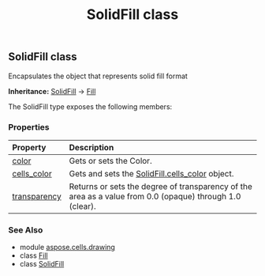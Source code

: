 ﻿---
title: SolidFill class
second_title: Aspose.Cells for Python via .NET API References
description: 
type: docs
weight: 660
url: /aspose.cells.drawing/solidfill/
is_root: false
---

## SolidFill class

Encapsulates the object that represents solid fill format



**Inheritance:** [SolidFill](/cells/python-net/aspose.cells.drawing/solidfill) → 
[Fill](/cells/python-net/aspose.cells.drawing/fill)



The SolidFill type exposes the following members:

### Properties
| Property | Description |
| :- | :- |
| [color](/cells/python-net/aspose.cells.drawing/solidfill/color) | Gets or sets the Color. |
| [cells_color](/cells/python-net/aspose.cells.drawing/solidfill/cells_color) | Gets and sets the [SolidFill.cells_color](/cells/python-net/aspose.cells.drawing/solidfill#cells_color) object. |
| [transparency](/cells/python-net/aspose.cells.drawing/solidfill/transparency) | Returns or sets the degree of transparency of the area as a value from 0.0 (opaque) through 1.0 (clear). |



### See Also
* module [aspose.cells.drawing](..)
* class [Fill](/cells/python-net/aspose.cells.drawing/fill)
* class [SolidFill](/cells/python-net/aspose.cells.drawing/solidfill)
